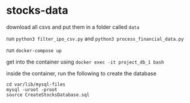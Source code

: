 # stocks-data

download all csvs and put them in a folder called `data`

run `python3 filter_ipo_csv.py` and `python3 process_financial_data.py`

run `docker-compose up`

get into the container using `docker exec -it project_db_1 bash`

inside the container, run the following to create the database

```
cd var/lib/mysql-files
mysql -uroot -proot
source CreateStocksDatabase.sql
```